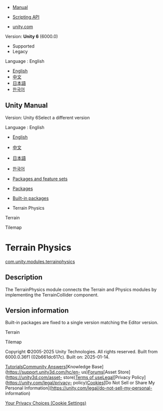 [](https://docs.unity3d.com)

  * [Manual](../Manual/index.html)
  * [Scripting API](../ScriptReference/index.html)

  * [unity.com](https://unity.com/)

Version: **Unity 6** (6000.0)

  * Supported
  * Legacy

Language : English

  * [English](/Manual/com.unity.modules.terrainphysics.html)
  * [中文](/cn/current/Manual/com.unity.modules.terrainphysics.html)
  * [日本語](/ja/current/Manual/com.unity.modules.terrainphysics.html)
  * [한국어](/kr/current/Manual/com.unity.modules.terrainphysics.html)

[](https://docs.unity3d.com)

## Unity Manual

Version: Unity 6Select a different version

Language : English

  * [English](/Manual/com.unity.modules.terrainphysics.html)
  * [中文](/cn/current/Manual/com.unity.modules.terrainphysics.html)
  * [日本語](/ja/current/Manual/com.unity.modules.terrainphysics.html)
  * [한국어](/kr/current/Manual/com.unity.modules.terrainphysics.html)

  * [Packages and feature sets](PackagesList.html)
  * [Packages](Packages-all.html)
  * [Built-in packages](pack-build.html)
  * Terrain Physics 

[](com.unity.modules.terrain.html)

Terrain

[](com.unity.modules.tilemap.html)

Tilemap

# Terrain Physics

[com.unity.modules.terrainphysics](https://docs.unity3d.com/6000.0/Documentation/ScriptReference/UnityEngine.TerrainPhysicsModule.html)

## Description

The TerrainPhysics module connects the Terrain and Physics modules by
implementing the TerrainCollider component.

## Version information

Built-in packages are fixed to a single version matching the Editor version.

[](com.unity.modules.terrain.html)

Terrain

[](com.unity.modules.tilemap.html)

Tilemap

Copyright ©2005-2025 Unity Technologies. All rights reserved. Built from
6000.0.36f1 (02b661dc617c). Built on: 2025-01-14.

[Tutorials](https://learn.unity.com/)[Community
Answers](https://answers.unity3d.com)[Knowledge
Base](https://support.unity3d.com/hc/en-
us)[Forums](https://forum.unity3d.com)[Asset Store](https://unity3d.com/asset-
store)[Terms of
use](https://docs.unity3d.com/Manual/TermsOfUse.html)[Legal](https://unity.com/legal)[Privacy
Policy](https://unity.com/legal/privacy-
policy)[Cookies](https://unity.com/legal/cookie-policy)[Do Not Sell or Share
My Personal Information](https://unity.com/legal/do-not-sell-my-personal-
information)

[Your Privacy Choices (Cookie Settings)](javascript:void\(0\);)

